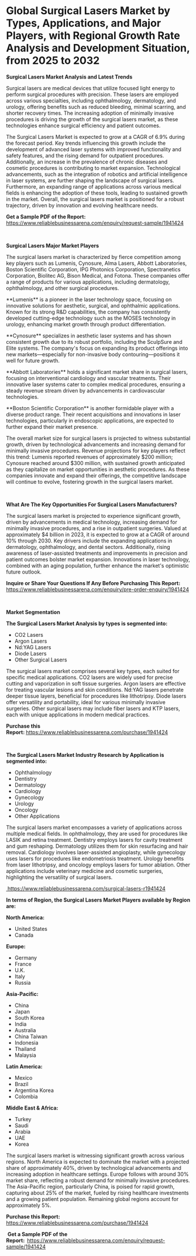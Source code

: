 <p><h1>Global Surgical Lasers Market by Types, Applications, and Major Players, with Regional Growth Rate Analysis and Development Situation, from 2025 to 2032</h1></p><p><strong>Surgical Lasers Market Analysis and Latest Trends</strong></p>
<p><p>Surgical lasers are medical devices that utilize focused light energy to perform surgical procedures with precision. These lasers are employed across various specialties, including ophthalmology, dermatology, and urology, offering benefits such as reduced bleeding, minimal scarring, and shorter recovery times. The increasing adoption of minimally invasive procedures is driving the growth of the surgical lasers market, as these technologies enhance surgical efficiency and patient outcomes.</p><p>The Surgical Lasers Market is expected to grow at a CAGR of 6.9% during the forecast period. Key trends influencing this growth include the development of advanced laser systems with improved functionality and safety features, and the rising demand for outpatient procedures. Additionally, an increase in the prevalence of chronic diseases and cosmetic procedures is contributing to market expansion. Technological advancements, such as the integration of robotics and artificial intelligence in laser systems, are further shaping the landscape of surgical lasers. Furthermore, an expanding range of applications across various medical fields is enhancing the adoption of these tools, leading to sustained growth in the market. Overall, the surgical lasers market is positioned for a robust trajectory, driven by innovation and evolving healthcare needs.</p></p>
<p><strong>Get a Sample PDF of the Report:&nbsp;</strong> <a href="https://www.reliablebusinessarena.com/enquiry/request-sample/1941424?utm_campaign=2146&utm_medium=2&utm_source=Github&utm_content=ia&utm_term=13042025&utm_id=surgical-lasers">https://www.reliablebusinessarena.com/enquiry/request-sample/1941424</a></p>
<p>&nbsp;</p>
<p><strong>Surgical Lasers Major Market Players</strong></p>
<p><p>The surgical lasers market is characterized by fierce competition among key players such as Lumenis, Cynosure, Alma Lasers, Abbott Laboratories, Boston Scientific Corporation, IPG Photonics Corporation, Spectranetics Corporation, Biolitec AG, Bison Medical, and Fotona. These companies offer a range of products for various applications, including dermatology, ophthalmology, and other surgical procedures.</p><p>**Lumenis** is a pioneer in the laser technology space, focusing on innovative solutions for aesthetic, surgical, and ophthalmic applications. Known for its strong R&D capabilities, the company has consistently developed cutting-edge technology such as the MOSES technology in urology, enhancing market growth through product differentiation.</p><p>**Cynosure** specializes in aesthetic laser systems and has shown consistent growth due to its robust portfolio, including the SculpSure and Elite systems. The company's focus on expanding its product offerings into new markets—especially for non-invasive body contouring—positions it well for future growth.</p><p>**Abbott Laboratories** holds a significant market share in surgical lasers, focusing on interventional cardiology and vascular treatments. Their innovative laser systems cater to complex medical procedures, ensuring a steady revenue stream driven by advancements in cardiovascular technologies.</p><p>**Boston Scientific Corporation** is another formidable player with a diverse product range. Their recent acquisitions and innovations in laser technologies, particularly in endoscopic applications, are expected to further expand their market presence.</p><p>The overall market size for surgical lasers is projected to witness substantial growth, driven by technological advancements and increasing demand for minimally invasive procedures. Revenue projections for key players reflect this trend: Lumenis reported revenues of approximately $200 million; Cynosure reached around $300 million, with sustained growth anticipated as they capitalize on market opportunities in aesthetic procedures. As these companies innovate and expand their offerings, the competitive landscape will continue to evolve, fostering growth in the surgical lasers market.</p></p>
<p>&nbsp;</p>
<p><strong>What Are The Key Opportunities For Surgical Lasers Manufacturers?</strong></p>
<p><p>The surgical lasers market is projected to experience significant growth, driven by advancements in medical technology, increasing demand for minimally invasive procedures, and a rise in outpatient surgeries. Valued at approximately $4 billion in 2023, it is expected to grow at a CAGR of around 10% through 2030. Key drivers include the expanding applications in dermatology, ophthalmology, and dental sectors. Additionally, rising awareness of laser-assisted treatments and improvements in precision and patient outcomes bolster market expansion. Innovations in laser technology, combined with an aging population, further enhance the market's optimistic future outlook.</p></p>
<p><strong>Inquire or Share Your Questions If Any Before Purchasing This Report:</strong> <a href="https://www.reliablebusinessarena.com/enquiry/pre-order-enquiry/1941424?utm_campaign=2146&utm_medium=2&utm_source=Github&utm_content=ia&utm_term=13042025&utm_id=surgical-lasers">https://www.reliablebusinessarena.com/enquiry/pre-order-enquiry/1941424</a></p>
<p>&nbsp;</p>
<p><strong>Market Segmentation</strong></p>
<p><strong>The Surgical Lasers Market Analysis by types is segmented into:</strong></p>
<p><ul><li>CO2 Lasers</li><li>Argon Lasers</li><li>Nd:YAG Lasers</li><li>Diode Lasers</li><li>Other Surgical Lasers</li></ul></p>
<p><p>The surgical lasers market comprises several key types, each suited for specific medical applications. CO2 lasers are widely used for precise cutting and vaporization in soft tissue surgeries. Argon lasers are effective for treating vascular lesions and skin conditions. Nd:YAG lasers penetrate deeper tissue layers, beneficial for procedures like lithotripsy. Diode lasers offer versatility and portability, ideal for various minimally invasive surgeries. Other surgical lasers may include fiber lasers and KTP lasers, each with unique applications in modern medical practices.</p></p>
<p><strong>Purchase this Report:&nbsp;</strong><a href="https://www.reliablebusinessarena.com/purchase/1941424?utm_campaign=2146&utm_medium=2&utm_source=Github&utm_content=ia&utm_term=13042025&utm_id=surgical-lasers">https://www.reliablebusinessarena.com/purchase/1941424</a></p>
<p>&nbsp;</p>
<p><strong>The Surgical Lasers Market Industry Research by Application is segmented into:</strong></p>
<p><ul><li>Ophthalmology</li><li>Dentistry</li><li>Dermatology</li><li>Cardiology</li><li>Gynecology</li><li>Urology</li><li>Oncology</li><li>Other Applications</li></ul></p>
<p><p>The surgical lasers market encompasses a variety of applications across multiple medical fields. In ophthalmology, they are used for procedures like LASIK and retina treatment. Dentistry employs lasers for cavity treatment and gum reshaping. Dermatology utilizes them for skin resurfacing and hair removal. Cardiology involves laser-assisted angioplasty, while gynecology uses lasers for procedures like endometriosis treatment. Urology benefits from laser lithotripsy, and oncology employs lasers for tumor ablation. Other applications include veterinary medicine and cosmetic surgeries, highlighting the versatility of surgical lasers.</p></p>
<p><a href="https://www.reliablebusinessarena.com/surgical-lasers-r1941424?utm_campaign=2146&utm_medium=2&utm_source=Github&utm_content=ia&utm_term=13042025&utm_id=surgical-lasers">&nbsp;https://www.reliablebusinessarena.com/surgical-lasers-r1941424</a></p>
<p><strong>In terms of Region, the Surgical Lasers Market Players available by Region are:</strong></p>
<p>
    <p> <strong> North America: </strong>
        <ul>
            <li>United States</li>
            <li>Canada</li>
        </ul>
        </p> 
    <p> <strong> Europe: </strong>
        <ul>
            <li>Germany</li>
            <li>France</li>
            <li>U.K.</li>
            <li>Italy</li>
            <li>Russia</li>
        </ul>
        </p> 
    <p> <strong> Asia-Pacific: </strong>
        <ul>
            <li>China</li>
            <li>Japan</li>
            <li>South Korea</li>
            <li>India</li>
            <li>Australia</li>
            <li>China Taiwan</li>
            <li>Indonesia</li>
            <li>Thailand</li>
            <li>Malaysia</li>
        </ul>
        </p> 
    <p> <strong> Latin America: </strong>
        <ul>
            <li>Mexico</li>
            <li>Brazil</li>
            <li>Argentina Korea</li>
            <li>Colombia</li>
        </ul>
        </p> 
    <p> <strong> Middle East & Africa: </strong>
        <ul>
            <li>Turkey</li>
            <li>Saudi</li>
            <li>Arabia</li>
            <li>UAE</li>
            <li>Korea</li>
        </ul>
    </p>
    </p>
<p><p>The surgical lasers market is witnessing significant growth across various regions. North America is expected to dominate the market with a projected share of approximately 40%, driven by technological advancements and increasing adoption in healthcare settings. Europe follows with around 30% market share, reflecting a robust demand for minimally invasive procedures. The Asia-Pacific region, particularly China, is poised for rapid growth, capturing about 25% of the market, fueled by rising healthcare investments and a growing patient population. Remaining global regions account for approximately 5%.</p></p>
<p><strong>Purchase this Report: </strong><a href="https://www.reliablebusinessarena.com/purchase/1941424?utm_campaign=2146&utm_medium=2&utm_source=Github&utm_content=ia&utm_term=13042025&utm_id=surgical-lasers">https://www.reliablebusinessarena.com/purchase/1941424</a></p>
<p>&nbsp;<strong>Get a Sample PDF of the Report:&nbsp;&nbsp;</strong><a href="https://www.reliablebusinessarena.com/enquiry/request-sample/1941424?utm_campaign=2146&utm_medium=2&utm_source=Github&utm_content=ia&utm_term=13042025&utm_id=surgical-lasers">https://www.reliablebusinessarena.com/enquiry/request-sample/1941424</a></p>
<p><strong></strong></p>
<p><p></p><p></p><p></p></p>